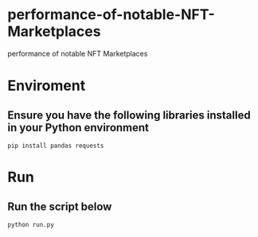 # performance-of-notable-NFT-Marketplaces
performance of notable NFT Marketplaces

# Enviroment
## Ensure you have the following libraries installed in your Python environment
```
pip install pandas requests
```

# Run
## Run the script below
```
python run.py
```